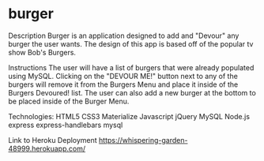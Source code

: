 # burger
Description
Burger is an application designed to add and "Devour" any burger the user wants. The design of this app is based off of the popular tv show Bob's Burgers.

Instructions
The user will have a list of burgers that were already populated using MySQL. Clicking on the "DEVOUR ME!" button next to any of the burgers will remove it from the Burgers Menu and place it inside of the Burgers Devoured! list. The user can also add a new burger at the bottom to be placed inside of the Burger Menu.

Technologies:
HTML5
CSS3
Materialize
Javascript
jQuery
MySQL
Node.js
express
express-handlebars
mysql

Link to Heroku Deployment
https://whispering-garden-48999.herokuapp.com/
